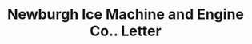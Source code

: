 ---
doi: 10.7916/D8BS04D3
date_other: '1901'
date_other_textual: '1901'
form: correspondence
genre:
- Letters (correspondence)
name:
- Newburgh Ice Machine and Engine Co.
object_in_context_url: https://biggert.cul.columbia.edu/items/view/ave_biggert_01907
subject_hierarchical_geographic:
- Newburgh, New York, United States
subject_name:
- Newburgh Ice Machine and Engine Co.
title: Newburgh Ice Machine and Engine Co.. Letter
sort_title: Newburgh Ice Machine and Engine Co.. Letter
call_number: ave_biggert_01907
coordinates:
- 41.51972222222222,-74.0213888888889
pid: ave_biggert_01907
identifiers: ave_biggert_01907
thumbnail: https://derivativo-1.library.columbia.edu/iiif/2/ldpd:490689/full/!256,256/0/native.jpg
permalink: "/items/ave_biggert_01907/"
layout: iiif-image-page
---